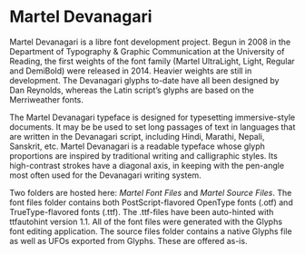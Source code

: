 Martel Devanagari
=================

Martel Devanagari is a libre font development project. Begun in 2008 in the Department of Typography & Graphic Communication at the University of Reading, the first weights of the font family (Martel UltraLight, Light, Regular and DemiBold) were released in 2014. Heavier weights are still in development. The Devanagari glyphs to-date have all been designed by Dan Reynolds, whereas the Latin script’s glyphs are based on the Merriweather fonts.

The Martel Devanagari typeface is designed for typesetting immersive-style documents. It may be be used to set long passages of text in languages that are written in the Devanagari script, including Hindi, Marathi, Nepali, Sanskrit, etc. Martel Devanagari is a readable typeface whose glyph proportions are inspired by traditional writing and calligraphic styles. Its high-contrast strokes have a diagonal axis, in keeping with the pen-angle most often used for the Devanagari writing system.

Two folders are hosted here: <em>Martel Font Files</em> and <em>Martel Source Files</em>. The font files folder contains both PostScript-flavored OpenType fonts (.otf) and TrueType-flavored fonts (.ttf). The .ttf-files have been auto-hinted with ttfautohint version 1.1. All of the font files were generated with the Glyphs font editing application. The source files folder contains a native Glyphs file as well as UFOs exported from Glyphs. These are offered as-is.
